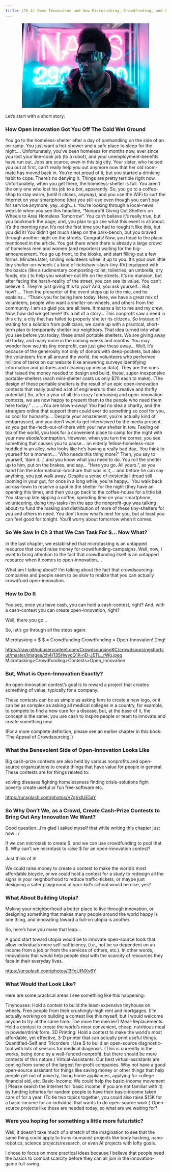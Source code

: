 ```yaml
---
title: (Ch 4) Open Innovation and How Microtasking, Crowdfunding, and Cash-Prizes Can Take Us from the Flintstones to the Jetson’s
---
```

<div style="text-align:center"><img src ="https://raw.githubusercontent.com/CrowdsourcingKC/crowdsourcingshortcut/master/images/ch4/19eCtUTptUcJc7lpU-hpjSA.jpeg" alt="two people looking into a smartphone" width="400" /></div>

Let’s start with a short story:

### How Open Innovation Got You Off The Cold Wet Ground
You go to the homeless-shelter after a day of panhandling on the side of an on-ramp. You just want a hot-shower and a safe place to sleep for the night….
Unfortunately, you’ve been homeless for months now, ever since you lost your line-cook job (to a robot), and your unemployment-benefits have run out.
Jobs are scarce, even in this big city. Your sister, who helped you out at first, can’t really help you out anymore now that her old room-mate has moved back in. You’re not proud of it, but you started a drinking habit to cope.
There’s no denying it. Things are pretty terrible right now.
Unfortunately, when you get there, the homeless-shelter is full. You aren’t the only one who lost his job to a bot, apparently. So, you go to a coffee-shop to stay warm, (until it closes, anyway), and you use the WiFi to surf the Internet on your smartphone (that you still use even though you can’t pay for service anymore, yay…sigh…).
You’re looking through a local-news website when you see this headline,
“Nonprofit Giving Out Shelters on Wheels to Area Homeless Tomorrow”.
You can’t believe it’s really true, but you bookmark the page; and, you plan to go see what this event is all about.
It’s the morning now. It’s not the first time you had to rought it like this, but you did it! You didn’t get much sleep on the park-bench, but you braved through another night on the streets. Congrats!
Now, you head to the place mentioned in the article. You get there when there is already a large crowd of homeless men and women (and reporters) waiting for the big-announcement.
You go up front, to the kiosks, and start filling-out a few forms. Minutes later, smiling volunteers wheel it up to you.
It’s your own little tiny shelter-on-wheels ( a kind of rickshaw-slash-tiny-RV) equipped with the basics (like a rudimentary composting-toilet, toiletries, an umbrella, dry foods, etc.) to help you weather-out life on the streets.
It’s no mansion, but after facing the harsh-reality of the street, you can see its value. You can’t believe it. They’re just giving this to you? And, you ask yourself… But, how?….
Then the presenter of the event steps up to the mic, and he explains…
“Thank you for being here today. Here, we have a great mix of volunteers, people who want a shelter-on-wheels, and others from the community. I am so glad you are all here. It means a lot to me and my crew.
Now, how did we get here? It’s a bit of a story…
This nonprofit saw a need in this city, a city that has failed to properly shelter its citizens. So instead of waiting for a solution from politicians, we came up with a practical, short-term plan to temporarily shelter our neighbors. That idea turned into what you see before you today, these small portable shelters.
We are giving away 50 today, and many more in the coming weeks and months .You may wonder how we,this tiny nonprofit, can just give these away…
Well, it’s because of the generosity not only of donors with deep-pockets, but also the volunteers from all around the world, the volunteers who performed millions of tasks on our website (like answering surveys identifying information and pictures and cleaning up messy data).
They are the ones that raised the money needed to design and build, these, super-inexpensive portable-shelters (each mini-shelter costs us only $70 each to make).
(The design of these portable shelters is the result of an epic open-innovation contests that really pushed a lot of engineers to their creative and thrifty potential.)
So, after a year of all this crazy fundraising and open-innovation contests, we are now happy to present them to the people who need them here today.”
………You are blown-away!
You had no idea a charity, and the strangers online that support them could ever do something so cool for you, so cool for humanity….
Despite your amazement, you’re actually kind of embarrassed, and you don’t want to get interviewed by the media present, so you get the-heck-out-of-there with your new shelter in tow.
Feeling on top of the world, you look for a convenient place to camp for the night with your new abode/contraption.
However, when you turn the corner, you see something that causes you to pause… an elderly fellow-homeless-man huddled in an alley, who looks like he’s having
a really bad day…You think to yourself for a moment….
‘Who needs this thing more?’ Then, you say to yourself, ‘darn it…’, and you know what you need to do.
You roll the shelter up to him, put on the brakes, and say… “Here you go. All yours.”, as you hand him the informational-brochure that was in it,… and before he can say anything, you just walk away.
Despite a sense of existential-dread still looming in your gut, for once in a long while, you’re happy…
You walk back across-town to reserve a spot in the shelter for the night (they have an opening this time), and then you go back to the coffee-house for a little bit.
You stay-up late sipping a coffee, spending time on your smartphone, volunteering, doing tiny-tasks (on the app the nonprofit-guy was talking about) to fund the making and distribution of more of these tiny-shelters for you and others in need.
You don’t know what’s next for you, but at least you can feel good for tonight. You’ll worry about tomorrow when it comes.

### So We Saw in Ch 3 that We Can Task For $… Now What?
In the last chapter, we established that microtasking is an untapped resource that could raise money for crowdfunding-campaigns. Well, now, I want to bring attention to the fact that crowdfunding itself is an untapped resource when it comes to open-innovation….

What am I talking about? I’m talking about the fact that crowdsourcing-companies and people seem to be slow to realize that you can actually crowdfund open-innovation.

### How to Do It
You see, once you have cash, you can hold a cash-contest, right? And, with a cash-contest you can create open-innovation, right?

Well, there you go…

So, let’s go through all the steps again:

Microtasking = $
$ = Crowdfunding
Crowdfunding = Open-Innovation!
Ding!

https://raw.githubusercontent.com/CrowdsourcingKC/crowdsourcingshortcut/master/images/ch4/135HwycQ1K-nD-JETi__rWg.jpeg
Microtasking>Crowdfunding>Contests>Open_Innovation

### But, What is Open-Innovation Exactly?
An open-innovation contest’s goal is to reward a project that creates something of value, typically for a company.

These contests can be as simple as asking fans to create a new logo, or it can be as complex as asking all medical colleges in a country, for example, to compete to find a new cure for a disease, but, at the base of it, the concept is the same; you use cash to inspire people or team to innovate and create something new.

(For a more complete definition, please see an earlier chapter in this book: ‘The Appeal of Crowdsourcing’.)

### What the Benevolent Side of Open-Innovation Looks Like
Big cash-prize contests are also held by various nonprofits and open-source organizations to create things that have value for people in general. These contests are for things related to:

solving diseases
fighting homelessness
finding crisis-solutions
fight poverty
create useful or fun free-software
etc.

https://unsplash.com/photos/V7gVxlUE5aY
### So Why Don’t We, as a Crowd, Create Cash-Prize Contests to Bring Out Any Innovation We Want?
Good question…I’m glad I asked myself that while writing this chapter just now : /

If we can microtask to create $, and we can use crowdfunding to pool that $. Why can’t we microtask to raise $ for an open-innovation contest?

Just think of it!

We could raise money to create a contest to make the world’s most affordable bicycle, or we could hold a contest for a study to redesign all the signs in your neighborhood to reduce traffic-tickets, or maybe just designing a safer playground at your kid’s school would be nice, yes?
### What About Building Utopia?
Making your neighborhood a better place to live through innovation, or designing something that makes many people around the world happy is one thing, and innovating toward a full-on utopia is another.

So, here’s how you make that leap…

A good start toward utopia would be to innovate open-source tools that allow individuals more self-sufficiency, (i.e., not be so dependent on an income from a job or from the services of others, etc.). In other words, innovations that would help people deal with the scarcity of resources they face in their everyday lives.

https://unsplash.com/photos/I3FoUfNXv6Y

### What Would that Look Like?
Here are some practical areas I see something like this happening:

Tinyhouses: Hold a contest to build the least-expensive tinyhouse on wheels. Free people from their crushingly-high rent and mortgages. (I’m actually working on building a contest like this myself, but I would welcome anyone to try at the same time. The more the merrier!)
Meal-Replacements: Hold a contest to create the world’s most convenient, cheap, nutritious meal in powder/drink form.
3D Printing: Hold a contest to make the world’s most affordable, yet effective, 3-D printer that can actually print useful things.
Quantified-Self and Tricorders : Use $ to build an open-source diagnostic-tool with lots of sensors for medical diagnosis. (This is currently in the works, being done by a well-funded nonprofit, but there should be more contests of this nature.)
Virtual-Assistants: Our best virtual-assistants are coming from some of the largest for-profit companies. Why not have a good open-source assistant for things like saving money or other things that help people get out of poverty, fixing home appliances, applying for college financial aid, etc.
Basic-Income: We could help the basic-income movement ( Please search the internet for ‘basic income’ if you are not familiar with it) by funding lotteries for random people to have their basic-income taken care of for a year. (To tie two topics together, you could also raise $15K for a basic-income for an individual that wants to do open-source work.)
Open-source projects like these are needed today, so what are we waiting for?

### Were you hoping for something a little more futuristic?
Well, it doesn’t take much of a stretch of the imagination to see that the same thing could apply to trans-humanist projects like body hacking, nano-robotics, science projects/research, or even AI projects with lofty goals.

I chose to focus on more practical ideas because I believe that people need the basics to combat scarcity before they can all join in the innovation-game full-swing.
